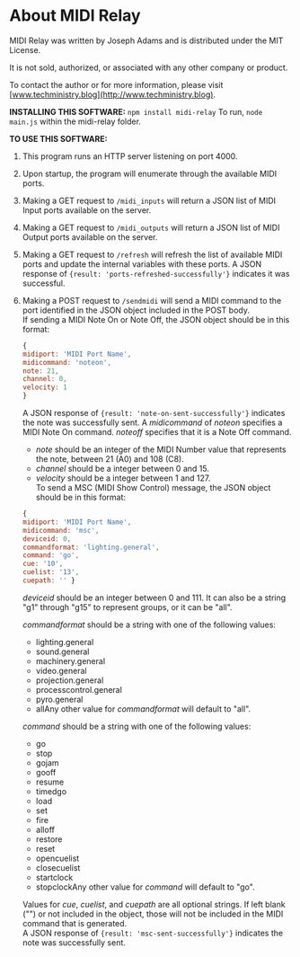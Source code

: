 # About MIDI Relay

MIDI Relay was written by Joseph Adams and is distributed under the MIT License.

It is not sold, authorized, or associated with any other company or product.  

To contact the author or for more information, please visit [www.techministry.blog](http://www.techministry.blog).

**INSTALLING THIS SOFTWARE:**
`npm install midi-relay`
To run, `node main.js` within the midi-relay folder.

**TO USE THIS SOFTWARE:**  

1.  This program runs an HTTP server listening on port 4000.
2.  Upon startup, the program will enumerate through the available MIDI ports.
3.  Making a GET request to `/midi_inputs` will return a JSON list of MIDI Input ports available on the server.
4.  Making a GET request to `/midi_outputs` will return a JSON list of MIDI Output ports available on the server.
5.  Making a GET request to `/refresh` will refresh the list of available MIDI ports and update the internal variables with these ports. A JSON response of `{result: 'ports-refreshed-successfully'}` indicates it was successful.
6.  Making a POST request to `/sendmidi` will send a MIDI command to the port identified in the JSON object included in the POST body.  
    If sending a MIDI Note On or Note Off, the JSON object should be in this format:  
    ```javascript
	{  
    midiport: 'MIDI Port Name',  
    midicommand: 'noteon',  
    note: 21,  
    channel: 0,  
    velocity: 1  
    }
	```

    A JSON response of `{result: 'note-on-sent-successfully'}` indicates the note was successfully sent. A _midicommand_ of _noteon_ specifies a MIDI Note On command. _noteoff_ specifies that it is a Note Off command.  

    *   _note_ should be an integer of the MIDI Number value that represents the note, between 21 (A0) and 108 (C8).
    *   _channel_ should be a integer between 0 and 15.
    *   _velocity_ should be a integer between 1 and 127.  
    To send a MSC (MIDI Show Control) message, the JSON object should be in this format:
	```javascript
    {
    midiport: 'MIDI Port Name',  
    midicommand: 'msc',  
    deviceid: 0,  
    commandformat: 'lighting.general',  
    command: 'go',  
    cue: '10',  
    cuelist: '13',  
    cuepath: '' }
	```

    _deviceid_ should be an integer between 0 and 111\. It can also be a string "g1" through "g15" to represent groups, or it can be "all".  

    _commandformat_ should be a string with one of the following values:
    *   lighting.general
    *   sound.general
    *   machinery.general
    *   video.general
    *   projection.general
    *   processcontrol.general
    *   pyro.general
    *   allAny other value for _commandformat_ will default to "all".  

    _command_ should be a string with one of the following values:
    *   go
    *   stop
    *   gojam
    *   gooff
    *   resume
    *   timedgo
    *   load
    *   set
    *   fire
    *   alloff
    *   restore
    *   reset
    *   opencuelist
    *   closecuelist
    *   startclock
    *   stopclockAny other value for _command_ will default to "go".  

    Values for _cue_, _cuelist_, and _cuepath_ are all optional strings. If left blank ("") or not included in the object, those will not be included in the MIDI command that is generated.  
    A JSON response of `{result: 'msc-sent-successfully'}` indicates the note was successfully sent.